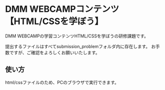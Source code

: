 # DMM WEBCAMPコンテンツ【HTML/CSSを学ぼう】
DMM WEBCAMPの学習コンテンツHTML/CSSを学ぼうの研修課題です。

提出するファイルはすべてsubmission_problemフォルダ内に存在します。
お手数ですが、ご確認をよろしくお願いいたします。

## 使い方
html/cssファイルのため、PCのブラウザで実行できます。